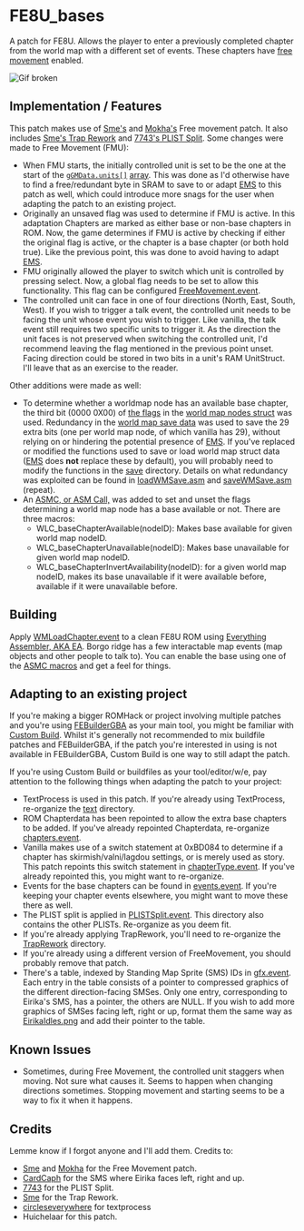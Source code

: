# FE8U_bases
A patch for FE8U. Allows the player to enter a previously completed chapter from the world map with a different set of events. These chapters have [free](https://feuniverse.us/t/smes-asm-and-miscellany/4445/108) [movement]((https://feuniverse.us/t/fe8-freemovement-rework/13332)) enabled.

![Gif broken](https://i.imgur.com/z8ZfXr0.gif)

## Implementation / Features
This patch makes use of [Sme's](https://feuniverse.us/t/smes-asm-and-miscellany/4445/108) and [Mokha's](https://feuniverse.us/t/fe8-freemovement-rework/13332) Free movement patch. It also includes [Sme's Trap Rework](https://feuniverse.us/t/smes-asm-and-miscellany/4445/86) and [7743's PLIST Split](https://feuniverse.us/t/fe-builder-gba-if-you-have-any-questions-attach-report7z/2845/872). Some changes were made to Free Movement (FMU):
- When FMU starts, the initially controlled unit is set to be the one at the start of the [`gGMData.units[]`](https://github.com/StanHash/FE-CLib/blob/973d069e6dabb21af6c6a3a27c0ff65139959075/include/gbafe/wm.h#L12) [array](https://github.com/StanHash/DOC/blob/de69d185c39c3d654f0b07784b20ea0309ca7fbc/WMSave.txt#L9). This was done as I'd otherwise have to find a free/redundant byte in SRAM to save to or adapt [EMS](https://github.com/FireEmblemUniverse/SkillSystem_FE8/blob/master/EngineHacks/Necessary/ExpandedModularSave/ExModularSave.event) to this patch as well, which could introduce more snags for the user when adapting the patch to an existing project.
- Originally an unsaved flag was used to determine if FMU is active. In this adaptation Chapters are marked as either base or non-base chapters in ROM. Now, the game determines if FMU is active by checking if either the original flag is active, or the chapter is a base chapter (or both hold true). Like the previous point, this was done to avoid having to adapt [EMS](https://github.com/FireEmblemUniverse/SkillSystem_FE8/blob/master/EngineHacks/Necessary/ExpandedModularSave/ExModularSave.event).
- FMU originally allowed the player to switch which unit is controlled by pressing select. Now, a global flag needs to be set to allow this functionality. This flag can be configured [FreeMovement.event](MokhaFreeMU/cFreeMU/FreeMovement.event#L18).
- The controlled unit can face in one of four directions (North, East, South, West). If you wish to trigger a talk event, the controlled unit needs to be facing the unit whose event you wish to trigger. Like vanilla, the talk event still requires two specific units to trigger it. As the direction the unit faces is not preserved when switching the controlled unit, I'd recommend leaving the flag mentioned in the previous point unset. Facing direction could be stored in two bits in a unit's RAM UnitStruct. I'll leave that as an exercise to the reader.

Other additions were made as well:
- To determine whether a worldmap node has an available base chapter, the third bit (0000 0X00) of [the flags](https://github.com/StanHash/DOC/blob/de69d185c39c3d654f0b07784b20ea0309ca7fbc/WMSave.txt#L14) in the [world map nodes struct](https://github.com/StanHash/FE-CLib/blob/973d069e6dabb21af6c6a3a27c0ff65139959075/include/gbafe/wm.h#L14) was used. Redundancy in the [world map save data](https://github.com/StanHash/DOC/blob/de69d185c39c3d654f0b07784b20ea0309ca7fbc/WMSave.txt#L34) was used to save the 29 extra bits (one per world map node, of which vanilla has 29), without relying on or hindering the potential presence of [EMS](https://github.com/FireEmblemUniverse/SkillSystem_FE8/blob/master/EngineHacks/Necessary/ExpandedModularSave/ExModularSave.event). If you've replaced or modified the functions used to save or load world map struct data ([EMS](https://github.com/FireEmblemUniverse/SkillSystem_FE8/blob/master/EngineHacks/Necessary/ExpandedModularSave/ExModularSave.event) does **not** replace these by default), you will probably need to modify the functions in the [save](src/save) directory. Details on what redundancy was exploited can be found in [loadWMSave.asm](src/save/loadWMSave) and [saveWMSave.asm](src/save/saveWMSave) (repeat).
- An [ASMC, or ASM Call,](src/ASMC/ASMC.event) was added to set and unset the flags determining a world map node has a base available or not. There are three macros:
  - WLC_baseChapterAvailable(nodeID): Makes base available for given world map nodeID.
  - WLC_baseChapterUnavailable(nodeID): Makes base unavailable for given world map nodeID.
  - WLC_baseChapterInvertAvailability(nodeID): for a given world map nodeID, makes its base unavailable if it were available before, available if it were unavailable before.
  
## Building
Apply [WMLoadChapter.event](WMLoadChapter.event) to a clean FE8U ROM using [Everything Assembler, AKA EA](https://feuniverse.us/t/event-assembler/1749). Borgo ridge has a few interactable map events (map objects and other people to talk to). You can enable the base using one of the [ASMC macros](src/ASMC/ASMC.event) and get a feel for things.

## Adapting to an existing project
If you're making a bigger ROMHack or project involving multiple patches and you're using [FEBuilderGBA](https://github.com/FEBuilderGBA/FEBuilderGBA/releases/) as your main tool, you might be familiar with [Custom Build](https://dw.ngmansion.xyz/doku.php?id=en:en:guide:febuildergba:skillsystems_custombuild). Whilst it's generally not recommended to mix buildfile patches and FEBuilderGBA, if the patch you're interested in using is not available in FEBuilderGBA, Custom Build is one way to still adapt the patch.

If you're using Custom Build or buildfiles as your tool/editor/w/e, pay attention to the following things when adapting the patch to your project:
- TextProcess is used in this patch. If you're already using TextProcess, re-organize the [text](text) directory.
- ROM Chapterdata has been repointed to allow the extra base chapters to be added. If you've already repointed Chapterdata, re-organize [chapters.event](baseChapters\chapters\chapters.event).
- Vanilla makes use of a switch statement at 0xBD084 to determine if a chapter has skirmish/valni/lagdou settings, or is merely used as story. This patch repoints this switch statement in [chapterType.event](tables\chapterType\chapterType.event). If you've already repointed this, you might want to re-organize.
- Events for the base chapters can be found in [events.event](baseChapters/events/events.event). If you're keeping your chapter events elsewhere, you might want to move these there as well.
- The PLIST split is applied in [PLISTSplit.event](tables/PLIST/PLISTSplit.event). This directory also contains the other PLISTs. Re-organize as you deem fit.
- If you're already applying TrapRework, you'll need to re-organize the [TrapRework](MokhaFreeMu/TrapRework) directory.
- If you're already using a different version of FreeMovement, you should probably remove that patch.
- There's a table, indexed by Standing Map Sprite (SMS) IDs in [gfx.event](MokhaFreeMU\cFreeMU\gfx\gfx.event). Each entry in the table consists of a pointer to compressed graphics of the different direction-facing SMSes. Only one entry, corresponding to Eirika's SMS, has a pointer, the others are NULL. If you wish to add more graphics of SMSes facing left, right or up, format them the same way as [EirikaIdles.png](MokhaFreeMU\cFreeMU\gfx\EirikaIdles.png) and add their pointer to the table.

## Known Issues
- Sometimes, during Free Movement, the controlled unit staggers when moving. Not sure what causes it. Seems to happen when changing directions sometimes. Stopping movement and starting seems to be a way to fix it when it happens.

## Credits
Lemme know if I forgot anyone and I'll add them.
Credits to:
- [Sme](https://feuniverse.us/t/smes-asm-and-miscellany/4445/108) and [Mokha](https://feuniverse.us/t/fe8-freemovement-rework/13332) for the Free Movement patch.
- [CardCaph](https://discord.com/channels/144670830150811649/206588291053649921/1091416807874773162) for the SMS where Eirika faces left, right and up.
- [7743](https://feuniverse.us/t/fe-builder-gba-if-you-have-any-questions-attach-report7z/2845/872) for the PLIST Split.
- [Sme](https://feuniverse.us/t/smes-asm-and-miscellany/4445/86) for the Trap Rework.
- [circleseverywhere](https://feuniverse.us/t/text-processor-for-use-with-ea-v10-1-updated-to-v2-1/1776) for textprocess
- Huichelaar for this patch.